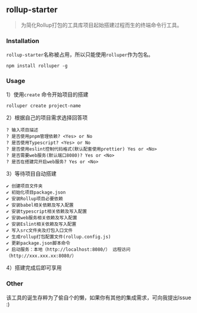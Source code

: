 ## rollup-starter

> 为简化Rollup打包的工具库项目起始搭建过程而生的终端命令行工具。

### Installation

`rollup-starter`名称被占用，所以只能使用`rolluper`作为包名。

```shell
npm install rolluper -g
```

### Usage

1）使用`create` 命令开始项目的搭建

```shell
rolluper create project-name
```

2）根据自己的项目需求选择回答项

```shell
? 输入项目描述 
? 是否使用pnpm管理依赖? <Yes> or No
? 是否使用Typescript? <Yes> or No
? 是否使用eslint控制代码格式(默认配套使用prettier) Yes or <No>
? 是否需要web服务(默认端口8080)? Yes or <No>
? 是否在搭建完开启web服务? Yes or <No>
```

3）等待项目自动搭建

```shell
✔ 创建项目文件夹
✔ 初始化项目package.json
✔ 安装Rollup项目必要依赖
✔ 安装babel相关依赖及写入配置
✔ 安装typescript相关依赖及写入配置
✔ 安装web服务相关依赖及写入配置
✔ 安装Eslint相关依赖及写入配置
✔ 写入src文件夹及打包入口文件
✔ 生成rollup打包配置文件(rollup.config.js)
✔ 更新package.json脚本命令
✔ 启动服务：本地（http://localhost:8080/） 远程访问（http://xxx.xxx.xx:8080/）
```

4）搭建完成后即可享用

### Other

该工具的诞生存粹为了偷自个的懒，如果你有其他的集成需求，可向我提出Issue :)
